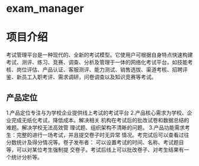 # exam_manager
# 项目介绍
考试管理平台是一种现代的、全新的考试模型。它使用户可根据自身特点快速构建考试、测评、练习、竞赛、调查、分析及管理于一体的网络化考试平台。如技能考核、岗位评估、产品认证、客服测评、能力测试、销售选拔、渠道考核、招聘评鉴、新员工入职考评、需求调研，问卷调查以及知识竞赛等考试。
## 产品定位  
1.产品定位专注与为学校企业提供线上考试的考试平台
2.产品核心需求为学校、企业完成无纸化考试，降低成本。解决相关	机构在考试后的批改试卷和数据总结的难题。解决学校无法高效管	理试题、组织架构不清晰的问题。
3.产品功能需求考生：完整的进行一场考试，并且提交卷子时无异常	情况。考完试后可以查看过往分数统计及得分情况等。卷子发布者：	可以设置考试的时间、名称、考试题目等，可以对某位考生强制提	交卷子。考试后线上可以批改卷子、对考生结果有一个统计分析等。
